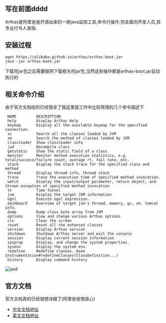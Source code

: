 ## 写在前面dddd
Arthas是阿里爸爸开源出来的一款java监控工具,命令行操作,完全面向开发人员,其专业行令人发指.

## 安装过程
```
wget https://alibaba.github.io/arthas/arthas-boot.jar
java -jar arthas-boot.jar
```
下载完jar包之后需要联网下载相关的jar包,当然这些操作都是arthas-boot.jar自动执行的

## 相关命令介绍
由于官方文档给的已经很全了我这里就工作中比较常用的几个命令描述下

```text
 NAME         DESCRIPTION
 help         Display Arthas Help
 keymap       Display all the available keymap for the specified connection.
 sc           Search all the classes loaded by JVM
 sm           Search the method of classes loaded by JVM
 classloader  Show classloader info
 jad          Decompile class
 getstatic    Show the static field of a class
 monitor      Monitor method execution statistics, e.g. total/success/failure count, average rt, fail rate, etc.
 stack        Display the stack trace for the specified class and method
 thread       Display thread info, thread stack
 trace        Trace the execution time of specified method invocation.
 watch        Display the input/output parameter, return object, and thrown exception of specified method invocation
 tt           Time Tunnel
 jvm          Display the target JVM information
 ognl         Execute ognl expression.
 dashboard    Overview of target jvm's thread, memory, gc, vm, tomcat info.
 dump         Dump class byte array from JVM
 options      View and change various Arthas options
 cls          Clear the screen
 reset        Reset all the enhanced classes
 version      Display Arthas version
 shutdown     Shutdown Arthas server and exit the console
 session      Display current session information
 sysprop      Display, and change the system properties.
 sysenv       Display the system env.
 redefine     Redefine classes. @see Instrumentation#redefineClasses(ClassDefinition...)
 history      Display command history
```
![asd](https://alibaba.github.io/arthas/en/_images/dashboard.png)

## 官方文档
官方文档真的已经很想详细了(阿里爸爸很良心)
- [中文文档地址](https://alibaba.github.io/arthas/index.html)
- [英文文档地址](https://alibaba.github.io/arthas/en/index.html)